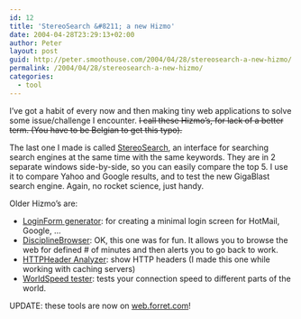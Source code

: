 ```yaml
---
id: 12
title: 'StereoSearch &#8211; a new Hizmo'
date: 2004-04-28T23:29:13+02:00
author: Peter
layout: post
guid: http://peter.smoothouse.com/2004/04/28/stereosearch-a-new-hizmo/
permalink: /2004/04/28/stereosearch-a-new-hizmo/
categories:
  - tool
---
```

I&#8217;ve got a habit of every now and then making tiny web applications to solve some issue/challenge I encounter. <del datetime="2006-09-14T15:23:28+00:00">I call these Hizmo&#8217;s, for lack of a better term. (You have to be Belgian to get this typo).</del>

The last one I made is called [StereoSearch](http://web.forret.com/tools/stereosearch.asp), an interface for searching search engines at the same time with the same keywords. They are in 2 separate windows side-by-side, so you can easily compare the top 5. I use it to compare Yahoo and Google results, and to test the new GigaBlast search engine. Again, no rocket science, just handy.

Older Hizmo&#8217;s are:

  * [LoginForm generator](http://web.forret.com/tools/login.asp): for creating a minimal login screen for HotMail, Google, &#8230; 
  * [DisciplineBrowser](http://web.forret.com/tools/): OK, this one was for fun. It allows you to browse the web for defined # of minutes and then alerts you to go back to work. 
  * [HTTPHeader Analyzer](http://web.forret.com/tools/analyze.aspx): show HTTP headers (I made this one while working with caching servers) 
  * [WorldSpeed tester](http://web.forret.com/tools/speed.asp): tests your connection speed to different parts of the world. 

UPDATE: these tools are now on [web.forret.com](http://web.forret.com/)!